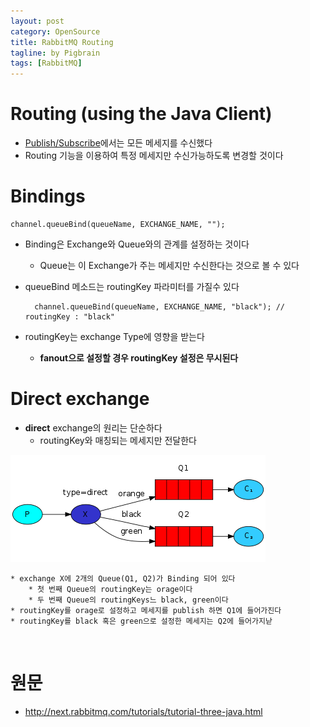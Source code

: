 ```yaml
---
layout: post
category: OpenSource
title: RabbitMQ Routing
tagline: by Pigbrain
tags: [RabbitMQ]
---
```

  
<!--more-->  
  
# Routing (using the Java Client)  
* [Publish/Subscribe](http://pigbrain.github.io/opensource/2016/04/08/RabbitMQ_Publish_Subscribe_on_RabbitMQ)에서는 모든 메세지를 수신했다  
* Routing 기능을 이용하여 특정 메세지만 수신가능하도록 변경할 것이다  
  
# Bindings  
	
	channel.queueBind(queueName, EXCHANGE_NAME, "");
  
* Binding은 Exchange와 Queue와의 관계를 설정하는 것이다  
	* Queue는 이 Exchange가 주는 메세지만 수신한다는 것으로 볼 수 있다  
* queueBind 메소드는 routingKey 파라미터를 가질수 있다  

		channel.queueBind(queueName, EXCHANGE_NAME, "black"); // routingKey : "black"  
	
* routingKey는 exchange Type에 영향을 받는다  
	* **fanout으로 설정할 경우 routingKey 설정은 무시된다**  
  
# Direct exchange  
* **direct** exchange의 원리는 단순하다  
	* routingKey와 매칭되는 메세지만 전달한다  
  
<img src="/assets/themes/Snail/img/OpenSource/RabbitMQ/Routing/direct-exchange.png" alt="">  
  
	* exchange X에 2개의 Queue(Q1, Q2)가 Binding 되어 있다  
		* 첫 번째 Queue의 routingKey는 orage이다  
		* 두 번째 Queue의 routingKeys느 black, green이다   
	* routingKey를 orage로 설정하고 메세지를 publish 하면 Q1에 들어가진다  
	* routingKey를 black 혹은 green으로 설정한 메세지는 Q2에 들어가지낟  
  
<br>  
  

# 원문   
* http://next.rabbitmq.com/tutorials/tutorial-three-java.html  
